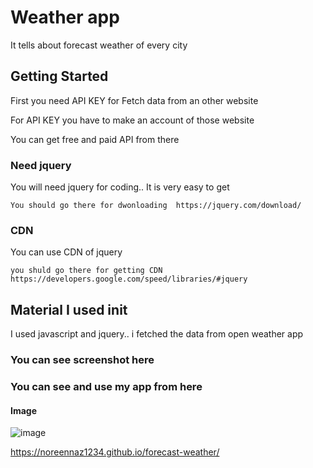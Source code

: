 # Weather app

It tells about forecast weather of every city 

## Getting Started

First you need API KEY for Fetch data from an other website

For API KEY you have to make an account of those website 

You can get free and paid API from there 


### Need jquery

You will need jquery for coding.. It is very easy to get

```
You should go there for dwonloading  https://jquery.com/download/
```

### CDN

You can use CDN of jquery

```
you shuld go there for getting CDN https://developers.google.com/speed/libraries/#jquery
```

## Material I used init
I used javascript and jquery.. i fetched the data from open weather app

### You can see screenshot here ###



### You can see and use my app from here 

#### Image ####

![image](https://user-images.githubusercontent.com/38943389/46243661-532fa980-c3f0-11e8-9459-3f9310dd0f31.PNG)



https://noreennaz1234.github.io/forecast-weather/


